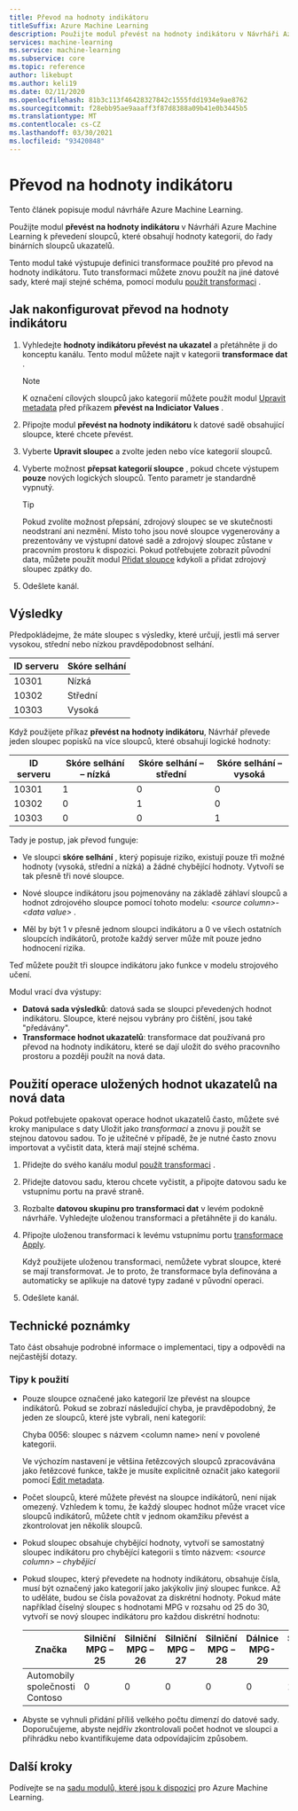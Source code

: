 ```yaml
---
title: Převod na hodnoty indikátoru
titleSuffix: Azure Machine Learning
description: Použijte modul převést na hodnoty indikátoru v Návrháři Azure Machine Learning k převedení sloupců kategorií na řadu binárních sloupců ukazatelů.
services: machine-learning
ms.service: machine-learning
ms.subservice: core
ms.topic: reference
author: likebupt
ms.author: keli19
ms.date: 02/11/2020
ms.openlocfilehash: 81b3c113f46428327842c1555fdd1934e9ae8762
ms.sourcegitcommit: f28ebb95ae9aaaff3f87d8388a09b41e0b3445b5
ms.translationtype: MT
ms.contentlocale: cs-CZ
ms.lasthandoff: 03/30/2021
ms.locfileid: "93420848"
---
```

# <a name="convert-to-indicator-values"></a>Převod na hodnoty indikátoru
Tento článek popisuje modul návrháře Azure Machine Learning.

Použijte modul **převést na hodnoty indikátoru** v Návrháři Azure Machine Learning k převedení sloupců, které obsahují hodnoty kategorií, do řady binárních sloupců ukazatelů.  

Tento modul také výstupuje definici transformace použité pro převod na hodnoty indikátoru. Tuto transformaci můžete znovu použít na jiné datové sady, které mají stejné schéma, pomocí modulu [použít transformaci](apply-transformation.md) .

## <a name="how-to-configure-convert-to-indicator-values"></a>Jak nakonfigurovat převod na hodnoty indikátoru

1.  Vyhledejte **hodnoty indikátoru převést na ukazatel** a přetáhněte ji do konceptu kanálu. Tento modul můžete najít v kategorii **transformace dat** .
    > [!NOTE]
    > K označení cílových sloupců jako kategorií můžete použít modul [Upravit metadata](edit-metadata.md) před příkazem **převést na Indiciator Values** .

1. Připojte modul **převést na hodnoty indikátoru** k datové sadě obsahující sloupce, které chcete převést. 

1. Vyberte **Upravit sloupec** a zvolte jeden nebo více kategorií sloupců.

1. Vyberte možnost **přepsat kategorií sloupce** , pokud chcete výstupem **pouze** nových logických sloupců. Tento parametr je standardně vypnutý.
    

    > [!TIP]
    >  Pokud zvolíte možnost přepsání, zdrojový sloupec se ve skutečnosti neodstraní ani nezmění. Místo toho jsou nové sloupce vygenerovány a prezentovány ve výstupní datové sadě a zdrojový sloupec zůstane v pracovním prostoru k dispozici. Pokud potřebujete zobrazit původní data, můžete použít modul [Přidat sloupce](add-columns.md) kdykoli a přidat zdrojový sloupec zpátky do.

1. Odešlete kanál.

## <a name="results"></a>Výsledky

Předpokládejme, že máte sloupec s výsledky, které určují, jestli má server vysokou, střední nebo nízkou pravděpodobnost selhání.  

| ID serveru | Skóre selhání |
| --------- | ------------- |
| 10301     | Nízká           |
| 10302     | Střední        |
| 10303     | Vysoká          |

Když použijete příkaz **převést na hodnoty indikátoru**, Návrhář převede jeden sloupec popisků na více sloupců, které obsahují logické hodnoty:  

| ID serveru | Skóre selhání – nízká | Skóre selhání – střední | Skóre selhání – vysoká |
| --------- | ------------------- | ---------------------- | -------------------- |
| 10301     | 1                   | 0                      | 0                    |
| 10302     | 0                   | 1                      | 0                    |
| 10303     | 0                   | 0                      | 1                    |

Tady je postup, jak převod funguje:  

-   Ve sloupci **skóre selhání** , který popisuje riziko, existují pouze tři možné hodnoty (vysoká, střední a nízká) a žádné chybějící hodnoty. Vytvoří se tak přesně tři nové sloupce.  

-   Nové sloupce indikátoru jsou pojmenovány na základě záhlaví sloupců a hodnot zdrojového sloupce pomocí tohoto modelu: *\<source column>- \<data value>* .  

-   Měl by být 1 v přesně jednom sloupci indikátoru a 0 ve všech ostatních sloupcích indikátorů, protože každý server může mít pouze jedno hodnocení rizika.  

Teď můžete použít tři sloupce indikátoru jako funkce v modelu strojového učení.

Modul vrací dva výstupy:

- **Datová sada výsledků**: datová sada se sloupci převedených hodnot indikátoru. Sloupce, které nejsou vybrány pro čištění, jsou také "předávány".
- **Transformace hodnot ukazatelů**: transformace dat používaná pro převod na hodnoty indikátoru, které se dají uložit do svého pracovního prostoru a později použít na nová data.

## <a name="apply-a-saved-indicator-values-operation-to-new-data"></a>Použití operace uložených hodnot ukazatelů na nová data

Pokud potřebujete opakovat operace hodnot ukazatelů často, můžete své kroky manipulace s daty Uložit jako *transformaci* a znovu ji použít se stejnou datovou sadou. To je užitečné v případě, že je nutné často znovu importovat a vyčistit data, která mají stejné schéma.

1. Přidejte do svého kanálu modul [použít transformaci](apply-transformation.md) .

1. Přidejte datovou sadu, kterou chcete vyčistit, a připojte datovou sadu ke vstupnímu portu na pravé straně.

1. Rozbalte **datovou skupinu pro transformaci dat** v levém podokně návrháře. Vyhledejte uloženou transformaci a přetáhněte ji do kanálu.

1. Připojte uloženou transformaci k levému vstupnímu portu [transformace Apply](apply-transformation.md).

   Když použijete uloženou transformaci, nemůžete vybrat sloupce, které se mají transformovat. Je to proto, že transformace byla definována a automaticky se aplikuje na datové typy zadané v původní operaci.

1. Odešlete kanál.
 
## <a name="technical-notes"></a>Technické poznámky  

Tato část obsahuje podrobné informace o implementaci, tipy a odpovědi na nejčastější dotazy.

### <a name="usage-tips"></a>Tipy k použití

-   Pouze sloupce označené jako kategorií lze převést na sloupce indikátorů. Pokud se zobrazí následující chyba, je pravděpodobný, že jeden ze sloupců, které jste vybrali, není kategorií:  

     Chyba 0056: sloupec s názvem  \<column name> není v povolené kategorii.  

     Ve výchozím nastavení je většina řetězcových sloupců zpracovávána jako řetězcové funkce, takže je musíte explicitně označit jako kategorií pomocí [Edit metadata](edit-metadata.md).  

-   Počet sloupců, které můžete převést na sloupce indikátorů, není nijak omezený. Vzhledem k tomu, že každý sloupec hodnot může vracet více sloupců indikátorů, můžete chtít v jednom okamžiku převést a zkontrolovat jen několik sloupců.  

-   Pokud sloupec obsahuje chybějící hodnoty, vytvoří se samostatný sloupec indikátoru pro chybějící kategorii s tímto názvem: *\<source column> – chybějící*  

-   Pokud sloupec, který převedete na hodnoty indikátoru, obsahuje čísla, musí být označený jako kategorií jako jakýkoliv jiný sloupec funkce. Až to uděláte, budou se čísla považovat za diskrétní hodnoty. Pokud máte například číselný sloupec s hodnotami MPG v rozsahu od 25 do 30, vytvoří se nový sloupec indikátoru pro každou diskrétní hodnotu:  

    | Značka       | Silniční MPG – 25 | Silniční MPG – 26 | Silniční MPG – 27 | Silniční MPG – 28 | Dálnice MPG-29 | Silniční MPG – 30 |
    | ---------- | --------------- | --------------- | --------------- | --------------- | --------------- | --------------- |
    | Automobily společnosti Contoso | 0               | 0               | 0               | 0               | 0               | 1               |

- Abyste se vyhnuli přidání příliš velkého počtu dimenzí do datové sady. Doporučujeme, abyste nejdřív zkontrolovali počet hodnot ve sloupci a přihrádku nebo kvantifikujeme data odpovídajícím způsobem.  


## <a name="next-steps"></a>Další kroky

Podívejte se na [sadu modulů, které jsou k dispozici](module-reference.md) pro Azure Machine Learning. 
